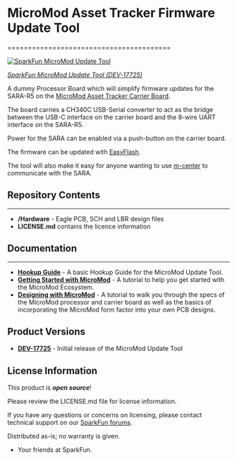 # MicroMod Asset Tracker Firmware Update Tool
========================================

[![SparkFun MicroMod Update Tool](https://cdn.sparkfun.com/assets/parts/1/6/8/3/6/17725-SparkFun_MicroMod_Update_Tool-01.jpg)](https://www.sparkfun.com/products/17725)

[*SparkFun MicroMod Update Tool (DEV-17725)*](https://www.sparkfun.com/products/17725)

A dummy Processor Board which will simplify firmware updates for the SARA-R5 on the [MicroMod Asset Tracker Carrier Board](https://www.sparkfun.com/products/17272).

The board carries a CH340C USB-Serial converter to act as the bridge between the USB-C interface on the carrier board and the 8-wire UART interface on the SARA-R5.

Power for the SARA can be enabled via a push-button on the carrier board.

The firmware can be updated with [EasyFlash](https://www.u-blox.com/sites/default/files/SARA-R5-FW-Update_AppNote_%28UBX-20033314%29.pdf).

The tool will also make it easy for anyone wanting to use [m-center](https://www.u-blox.com/en/product/m-center) to communicate with the SARA.

## Repository Contents
---------------------

* **/Hardware** - Eagle PCB, SCH and LBR design files
* **LICENSE.md** contains the licence information

## Documentation
----------------
* **[Hookup Guide](https://learn.sparkfun.com/tutorials/micromod-update-tool-hookup-guide)** - A basic Hookup Guide for the MicroMod Update Tool.
* **[Getting Started with MicroMod](https://learn.sparkfun.com/tutorials/getting-started-with-micromod)** - A tutorial to help you get started with the MicroMod Ecosystem. 
* **[Designing with MicroMod](https://learn.sparkfun.com/tutorials/designing-with-micromod)** - A tutorial to walk you through the specs of the MicroMod processor and carrier board as well as the basics of incorporating the MicroMod form factor into your own PCB designs.

## Product Versions

* **[DEV-17725](https://www.sparkfun.com/products/17725)** - Initial release of the MicroMod Update Tool

License Information
-------------------

This product is _**open source**_! 

Please review the LICENSE.md file for license information. 

If you have any questions or concerns on licensing, please contact technical support on our [SparkFun forums](https://forum.sparkfun.com/viewforum.php?f=152).

Distributed as-is; no warranty is given.

- Your friends at SparkFun.
